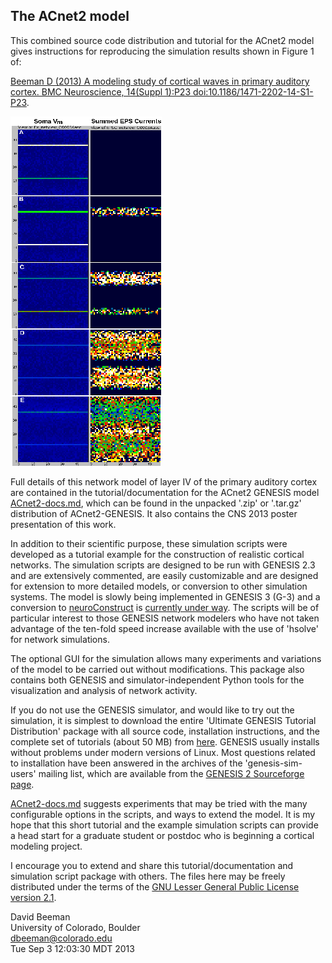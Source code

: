 The ACnet2 model
----------------

This combined source code distribution and tutorial for the ACnet2 model
gives instructions for reproducing the simulation results shown in
Figure 1 of:

[Beeman D (2013) A modeling study of cortical waves in primary auditory
cortex. BMC Neuroscience, 14(Suppl 1):P23 doi:10.1186/1471-2202-14-S1-P23](http://www.biomedcentral.com/1471-2202/14/S1/P23).

![](C0003Aasc_prop-sm.png)

Full details of this network model of layer IV of the primary auditory
cortex are contained in the tutorial/documentation for the ACnet2 GENESIS
model [ACnet2-docs.md](ACnet2-docs.md), which can be found in the
unpacked '.zip' or '.tar.gz' distribution of ACnet2-GENESIS.  It also
contains the CNS 2013 poster presentation of this work.

In addition to their scientific purpose, these simulation scripts were
developed as a tutorial example for the construction of realistic cortical
networks.  The simulation scripts are designed to be run with GENESIS 2.3
and are extensively commented, are easily customizable and are designed for
extension to more detailed models, or conversion to other simulation
systems.  The model is slowly being implemented in GENESIS 3 (G-3) and a
conversion to [neuroConstruct](http://www.neuroconstruct.org) is [currently under way](https://github.com/OpenSourceBrain/ACnet2/tree/master/neuroConstruct).
The scripts will be of particular interest to those GENESIS network
modelers who have not taken advantage of the ten-fold speed increase
available with the use of 'hsolve' for network simulations.

The optional GUI for the simulation allows many experiments and
variations of the model to be carried out without modifications.
This package also contains both GENESIS and simulator-independent Python
tools for the visualization and analysis of network activity.

If you do not use the GENESIS simulator, and would like to try out the
simulation, it is simplest to download the entire 'Ultimate GENESIS
Tutorial Distribution' package with all source code, installation
instructions, and the complete set of tutorials (about 50 MB) from 
[here](http://genesis-sim.org/GENESIS/UGTD.html).  GENESIS usually installs
without problems under modern versions of Linux.  Most questions related to
installation have been answered in the archives of the 'genesis-sim-users'
mailing list, which are available from the 
[GENESIS 2 Sourceforge page](http://sourceforge.net/projects/genesis-sim).

[ACnet2-docs.md](ACnet2-docs.md) suggests experiments that may be
tried with the many configurable options in the scripts, and ways to extend
the model. It is my hope that this short tutorial and the example
simulation scripts can provide a head start for a graduate student or
postdoc who is beginning a cortical modeling project.

I encourage you to extend and share this tutorial/documentation and
simulation script package with others. The files here may be freely
distributed under the terms of the [GNU Lesser General Public License version 2.1](figures/copying.txt).

David Beeman   
University of Colorado, Boulder   
dbeeman@colorado.edu   
Tue Sep  3 12:03:30 MDT 2013 

